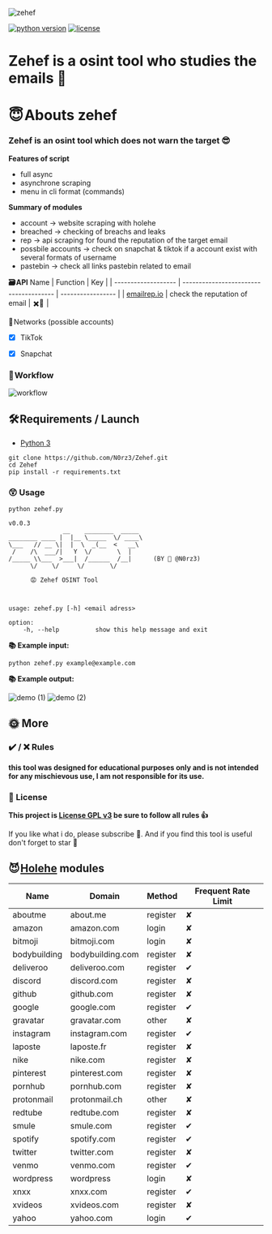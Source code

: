 ![zehef](https://github.com/N0rz3/N0rz3/assets/123885505/461b9b47-a28b-4f52-891f-1c42ef2d92ac)

[![python version](https://img.shields.io/badge/Python-3.10%2B-brightgreen)](https://www.python.org/downloads/)
[![license](https://img.shields.io/badge/License-GNU-blue.svg)](https://www.gnu.org/licenses/gpl-3.0.fr.html)


# **Zehef is a osint tool who studies the emails 📩**


# **😇 Abouts zehef**
### Zehef is an osint tool which does not warn the target 😎


**Features of script**
 - full async
 - asynchrone scraping 
 - menu in cli format (commands)


**Summary of modules**
 - account -> website scraping with holehe
 - breached -> checking of breachs and leaks 
 - rep -> api scraping for found the reputation of the target email
 - possbile accounts -> check on snapchat & tiktok if a account exist with several formats of username
 - pastebin -> check all links pastebin related to email


**🗃️ API**
 Name                 | Function                                | Key          |
| ------------------- | --------------------------------------  | ----------------- |
| [emailrep.io](https://emailrep.io/)             | check the reputation of email                                |    ✖️🔑         |



📒 Networks (possible accounts)
- [x] TikTok
- [x] Snapchat


### **💼 Workflow**


![workflow](https://github.com/N0rz3/Zehef/assets/123885505/26e24f44-24aa-42da-b88a-95c0c1a2c7dc)





## **🛠️ Requirements / Launch**

- [Python 3](https://www.python.org/downloads/)

```
git clone https://github.com/N0rz3/Zehef.git
cd Zehef
pip install -r requirements.txt
```


### **😲 Usage**
```python zehef.py```
```
v0.0.3
               __    ________  _____ 
________ ____ |  |__ \_____  \/ ____\
\___   // __ \|  |  \  _(__  <   __\ 
 /    /\  ___/|   Y  \/       \  |   
/_____ \\___  >___|  /______  /__|      (BY 🦊 @N0rz3) 
      \/    \/     \/       \/       

      😡 Zehef OSINT Tool



usage: zehef.py [-h] <email adress>

option:
    -h, --help          show this help message and exit
```


**📚 Example input:**

```python zehef.py example@example.com```

**📚 Example output:**

![demo (1)](https://github.com/N0rz3/Zehef/assets/123885505/b275e7a1-659b-4463-9f30-f56c28959b5a)
![demo (2)](https://github.com/N0rz3/Zehef/assets/123885505/54b0b6a8-07cf-4cd2-9a49-ad1598b05dc4)





## **🌞 More**


### **✔️ / ❌ Rules**

**this tool was designed for educational purposes only and is not intended for any mischievous use, I am not responsible for its use.**


### **📜 License**

**This project is [License GPL v3](https://www.gnu.org/licenses/gpl-3.0.fr.html) be sure to follow all rules 👍**

If you like what i do, please subscribe 💖. And if you find this tool is useful don't forget to star 🌟



## **😈 [Holehe](https://github.com/megadose/holehe) modules**
| Name                | Domain                                 | Method            | Frequent Rate Limit |
| ------------------- | -------------------------------------- | ----------------- | ------------------- |
| aboutme             | about.me                               | register          | ✘               |
| amazon              | amazon.com                             | login             | ✘               |
| bitmoji             | bitmoji.com                            | login             | ✘               |
| bodybuilding        | bodybuilding.com                       | register          | ✘               |
| deliveroo           | deliveroo.com                          | register          | ✔               |
| discord             | discord.com                            | register          | ✘               |
| github              | github.com                             | register          | ✘               |
| google              | google.com                             | register          | ✔               |
| gravatar            | gravatar.com                           | other             | ✘               |
| instagram           | instagram.com                          | register          | ✔               |
| laposte             | laposte.fr                             | register          | ✘               |
| nike                | nike.com                               | register          | ✘               |
| pinterest           | pinterest.com                          | register          | ✘               |
| pornhub             | pornhub.com                            | register          | ✘               |
| protonmail          | protonmail.ch                          | other             | ✘               |
| redtube             | redtube.com                            | register          | ✘               |
| smule               | smule.com                              | register          | ✔               |
| spotify             | spotify.com                            | register          | ✔               |
| twitter             | twitter.com                            | register          | ✘               |
| venmo               | venmo.com                              | register          | ✔               |
| wordpress           | wordpress                              | login             | ✘               |
| xnxx                | xnxx.com                               | register          | ✔               |
| xvideos             | xvideos.com                            | register          | ✘               |
| yahoo               | yahoo.com                              | login             | ✔               |
